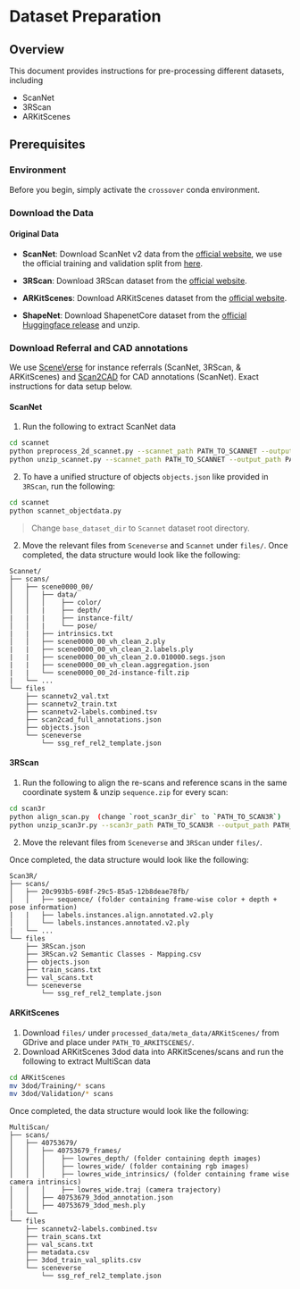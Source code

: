 # Dataset Preparation

## Overview

This document provides instructions for pre-processing different datasets, including 
- ScanNet
- 3RScan
- ARKitScenes

## Prerequisites

### Environment
Before you begin, simply activate the `crossover` conda environment.

### Download the Data

#### Original Data
- **ScanNet**: Download ScanNet v2 data from the [official website](https://github.com/ScanNet/ScanNet), we use the official training and validation split from [here](https://github.com/ScanNet/ScanNet/tree/master/Tasks/Benchmark).

- **3RScan**: Download 3RScan dataset from the [official website](https://github.com/WaldJohannaU/3RScan).

- **ARKitScenes**: Download ARKitScenes dataset from the [official website](https://github.com/apple/ARKitScenes).

- **ShapeNet**: Download ShapenetCore dataset from the [official Huggingface release](https://huggingface.co/datasets/ShapeNet/ShapeNetCore) and unzip.

### Download Referral and CAD annotations
We use [SceneVerse](https://scene-verse.github.io/) for instance referrals (ScanNet, 3RScan, & ARKitScenes) and [Scan2CAD](https://github.com/skanti/Scan2CAD) for CAD annotations (ScanNet). Exact instructions for data setup below.

#### ScanNet
1. Run the following to extract ScanNet data 
```bash
cd scannet
python preprocess_2d_scannet.py --scannet_path PATH_TO_SCANNET --output_path PATH_TO_SCANNET
python unzip_scannet.py --scannet_path PATH_TO_SCANNET --output_path PATH_TO_SCANNET
```

2. To have a unified structure of objects `objects.json` like provided in `3RScan`, run the following:

```bash
cd scannet
python scannet_objectdata.py
```

> Change `base_dataset_dir` to `Scannet` dataset root directory.

2. Move the relevant files from `Sceneverse` and `Scannet` under `files/`. Once completed, the data structure would look like the following:

```
Scannet/
├── scans/
│   ├── scene0000_00/
│   │   ├── data/
│   │   │    ├── color/
│   │   |    ├── depth/
|   |   |    ├── instance-filt/
│   │   |    └── pose/
|   |   ├── intrinsics.txt
│   │   ├── scene0000_00_vh_clean_2.ply 
|   |   ├── scene0000_00_vh_clean_2.labels.ply
|   |   ├── scene0000_00_vh_clean_2.0.010000.segs.json
|   |   ├── scene0000_00_vh_clean.aggregation.json
|   |   └── scene0000_00_2d-instance-filt.zip
|   └── ...
└── files
    ├── scannetv2_val.txt
    ├── scannetv2_train.txt
    ├── scannetv2-labels.combined.tsv
    ├── scan2cad_full_annotations.json
    ├── objects.json
    └── sceneverse  
        └── ssg_ref_rel2_template.json
```

#### 3RScan

1. Run the following to align the re-scans and reference scans in the same coordinate system & unzip `sequence.zip` for every scan:

```bash
cd scan3r
python align_scan.py  (change `root_scan3r_dir` to `PATH_TO_SCAN3R`)
python unzip_scan3r.py --scan3r_path PATH_TO_SCAN3R --output_path PATH_TO_SCAN3R
```

2. Move the relevant files from `Sceneverse` and `3RScan` under `files/`.

Once completed, the data structure would look like the following:

```
Scan3R/
├── scans/
│   ├── 20c993b5-698f-29c5-85a5-12b8deae78fb/
│   │   ├── sequence/ (folder containing frame-wise color + depth + pose information)
|   |   ├── labels.instances.align.annotated.v2.ply
│   │   └── labels.instances.annotated.v2.ply
|   └── ...
└── files
    ├── 3RScan.json
    ├── 3RScan.v2 Semantic Classes - Mapping.csv
    ├── objects.json
    ├── train_scans.txt
    ├── val_scans.txt
    └── sceneverse  
        └── ssg_ref_rel2_template.json
```

#### ARKitScenes
1. Download `files/` under `processed_data/meta_data/ARKitScenes/` from GDrive and place under `PATH_TO_ARKITSCENES/`.
2. Download ARKitScenes 3dod data into ARKitScenes/scans and run the following to extract MultiScan data 
 
 ```bash
cd ARKitScenes
mv 3dod/Training/* scans
mv 3dod/Validation/* scans
```

Once completed, the data structure would look like the following:
```
MultiScan/
├── scans/
│   ├── 40753679/
│   │   ├── 40753679_frames/ 
│   │   │    ├── lowres_depth/ (folder containing depth images)
│   │   │    ├── lowres_wide/ (folder containing rgb images)
│   │   │    ├── lowres_wide_intrinsics/ (folder containing frame wise camera intrinsics)
│   │   │    ├── lowres_wide.traj (camera trajectory)
│   │   ├── 40753679_3dod_annotation.json
│   │   ├── 40753679_3dod_mesh.ply
|   └── 
└── files
    ├── scannetv2-labels.combined.tsv
    ├── train_scans.txt
    ├── val_scans.txt
    ├── metadata.csv
    ├── 3dod_train_val_splits.csv
    └── sceneverse  
        └── ssg_ref_rel2_template.json
```